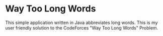 # Way Too Long Words
This simple application written in Java abbreviates long words.
This is my user friendly solution to the CodeForces "Way Too Long Words" Problem.
